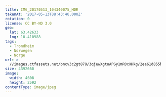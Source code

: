 ```yaml
---
title: IMG_20170513_104340075_HDR
takenAt: '2017-05-13T08:43:40.000Z'
rotation: 0
license: CC BY-ND 3.0
geo:
  lat: 63.42633
  lng: 10.410988
tags:
  - Trondheim
  - Norwegen
  - Norge
url: >-
  //images.ctfassets.net/bncv3c2gt878/3qjewXgtuAPGy1mR0cXHkg/2ea61d855b66898ac8d1af4b60bc65fb/img_20170513_104340075_hdr_34609905556_o
size: 4392660
image:
  width: 4608
  height: 2592
contentType: image/jpeg
---
```



